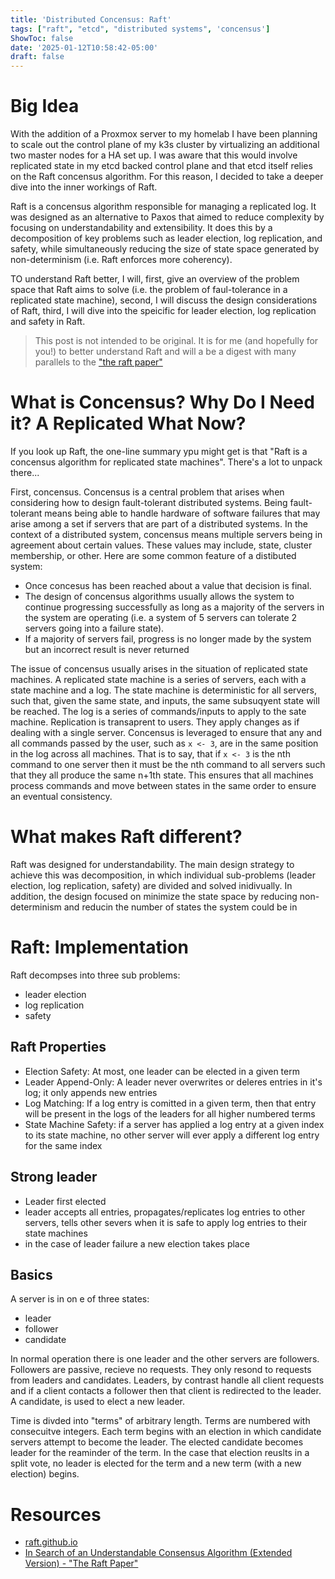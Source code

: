 ```yaml
---
title: 'Distributed Concensus: Raft'
tags: ["raft", "etcd", "distributed systems", 'concensus']
ShowToc: false
date: '2025-01-12T10:58:42-05:00'
draft: false 
---
```

# Big Idea

With the addition of a Proxmox server to my homelab I have been planning to scale out the control plane of my k3s cluster by virtualizing an additional two master nodes for a HA set up. I was aware that this would involve replicated state in my etcd backed control plane and that etcd itself relies on the Raft concensus algorithm. For this reason, I decided to take a deeper dive into the inner workings of Raft.


Raft is a concensus algorithm responsible for managing a replicated log. It was designed as an alternative to Paxos that aimed to reduce complexity by focusing on understandability and extensibility. It does this by a decomposition of key problems such as leader election, log replication, and safety, while simultaneously reducing the size of  state space generated by non-determinism (i.e. Raft enforces more coherency).

TO understand Raft better, I will, first, give an overview of the problem space that Raft aims to solve (i.e. the problem of faul-tolerance in a replicated state machine), second, I will discuss the design considerations of Raft, third, I will dive into the speicific for leader election, log replication and safety in Raft.

> This post is not intended to be original. It is for me (and hopefully for you!) to better understand Raft and will a be a digest with many parallels to the ["the raft paper"](https://raft.github.io/raft.pdf)

# What is Concensus? Why Do I Need it? A Replicated What Now?

If you look up Raft, the one-line summary ypu might get is that "Raft is a concensus algorithm for replicated state machines". There's a lot to unpack there...

First, concensus. Concensus is a central problem that arises when considering how to design fault-tolerant distributed systems. Being fault-tolerant means being able to handle hardware of software failures that may arise among a set if servers that are part of a distributed systems. In the context of a distributed system, concensus means multiple servers being in agreement about certain values. These values may include, state, cluster membership, or other. Here are some common feature of a distibuted system:
- Once concesus has been reached about a value that decision is final. 
- The design of concensus algorithms usually allows the system to continue progressing successfully as long as a majority of the servers in the system are operating (i.e. a system of 5 servers can tolerate 2 servers going into a failure state).
- If a majority of servers fail, progress is no longer made by the system but an incorrect result is never returned

The issue of concensus usually arises in the situation of replicated state machines. A replicated state machine is a series of servers, each with a state machine and a log. The state machine is deterministic for all servers, such that, given the same state, and inputs, the same subsuqyent state will be reached. The log is a series of commands/inputs to apply to the sate machine. Replication is transaprent to users. They apply changes as if dealing with a single server. Concensus is leveraged to ensure that any and all commands passed by the user, such as `x <- 3`, are in the same position in the log across all machines. That is to say, that if `x <- 3` is the nth command to one server then it must be the nth command to all servers such that they all produce the same n+1th state. This ensures that all machines process commands and move between states in the same order to ensure an eventual consistency.


# What makes Raft different?

Raft was designed for understandability. The main design strategy to achieve this was decomposition, in which individual sub-problems (leader election, log replication, safety) are divided and solved inidivually. In addition, the design focused on minimize the state space by reducing non-determinism and reducin the number of states the system could be in


# Raft: Implementation

Raft decompses into three sub problems:
- leader election
- log replication
- safety

## Raft Properties
- Election Safety: At most, one leader can be elected in a given term
- Leader Append-Only: A leader never overwrites or deleres entries in it's log; it only appends new entries
- Log Matching: If a log entry is comitted in a given term, then that entry will be present in the logs of the leaders for all higher numbered terms
- State Machine Safety: if a server has applied a log entry at a given index to its state machine, no other server will ever apply a different log entry for the same index

## Strong leader

- Leader first elected 
- leader accepts all entries, propagates/replicates log entries to other servers, tells other severs when it is safe to apply log entries to their state machines
- in the case of leader failure a new election takes place

## Basics

A server is in on e of three states:
- leader
- follower
- candidate

In normal operation there is one leader and the other servers are followers. Followers are passive, recieve no requests. They only resond to requests from leaders and candidates. Leaders, by contrast handle all client requests and if a client contacts a follower then that client is redirected to the leader. A candidate, is used to elect a new leader.

Time is divded into "terms" of arbitrary length. Terms are numbered with consecuitve integers. Each term begins with an election in which candidate servers attempt to become the leader. The elected candidate becomes leader for the reaminder of the term. In the case that election reuslts in a split vote, no leader is elected for the term and a new term (with a new election) begins.







# Resources

- [raft.github.io](https://raft.github.io)
- [In Search of an Understandable Consensus Algorithm (Extended Version) - "The Raft Paper"](https://raft.github.io/raft.pdf)

